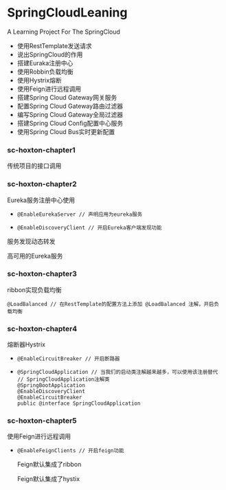 # SpringCloudLeaning
A Learning Project For The SpringCloud
 - 使用RestTemplate发送请求
 - 说出SpringCloud的作用
 - 搭建Euraka注册中心
 - 使用Robbin负载均衡
 - 使用Hystrix熔断
 - 使用Feign进行远程调用
 - 搭建Spring Cloud Gateway网关服务
 - 配置Spring Cloud Gateway路由过滤器
 - 编写Spring Cloud Gateway全局过滤器
 - 搭建Spring Cloud Config配置中心服务
 - 使用Spring Cloud Bus实时更新配置

### sc-hoxton-chapter1

传统项目的接口调用

### sc-hoxton-chapter2

Eureka服务注册中心使用

- ```
  @EnableEurekaServer // 声明应用为eureka服务
  ```

- ```
  @EnableDiscoveryClient // 开启Eureka客户端发现功能
  ```

服务发现动态转发

高可用的Eureka服务

### sc-hoxton-chapter3

ribbon实现负载均衡

```
@LoadBalanced // 在RestTemplate的配置方法上添加 @LoadBalanced 注解，开启负载均衡
```

### sc-hoxton-chapter4

熔断器Hystrix

- ```
  @EnableCircuitBreaker // 开启断路器
  ```

- ```
  @SpringCloudApplication // 当我们的启动类注解越来越多，可以使用该注册替代
  // SpringCloudApplication注解类
  @SpringBootApplication
  @EnableDiscoveryClient
  @EnableCircuitBreaker
  public @interface SpringCloudApplication
  ```

### sc-hoxton-chapter5

使用Feign进行远程调用

- ```
  @EnableFeignClients // 开启feign功能
  ```

  Feign默认集成了ribbon

  Feign默认集成了hystix

